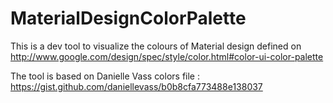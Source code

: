 MaterialDesignColorPalette
==========================

This is a dev tool to visualize the colours of Material design defined on http://www.google.com/design/spec/style/color.html#color-ui-color-palette


The tool is based on Danielle Vass colors file :
https://gist.github.com/daniellevass/b0b8cfa773488e138037